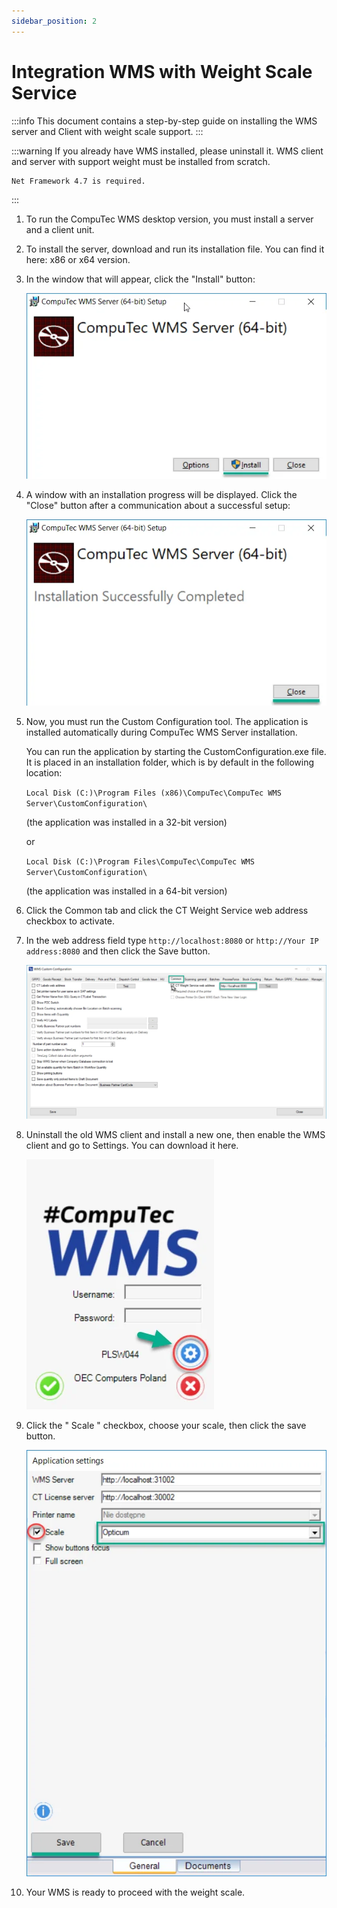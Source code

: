 ```yaml
---
sidebar_position: 2
---
```


# Integration WMS with Weight Scale Service

:::info
    This document contains a step-by-step guide on installing the WMS server and Client with weight scale support.
:::

:::warning
    If you already have WMS installed, please uninstall it. WMS client and server with support weight must be installed from scratch.

    Net Framework 4.7 is required.
:::

1. To run the CompuTec WMS desktop version, you must install a server and a client unit.
2. To install the server, download and run its installation file. You can find it here: x86 or x64 version.
3. In the window that will appear, click the "Install" button:

    ![Installation](./media/installation.webp)
4. A window with an installation progress will be displayed. Click the "Close" button after a communication about a successful setup:

    ![installation](./media/installation-2.webp)
5. Now, you must run the Custom Configuration tool. The application is installed automatically during CompuTec WMS Server installation.

    You can run the application by starting the CustomConfiguration.exe file. It is placed in an installation folder, which is by default in the following location:

    `Local Disk (C:)\Program Files (x86)\CompuTec\CompuTec WMS Server\CustomConfiguration\`

    (the application was installed in a 32-bit version)

    or

    `Local Disk (C:)\Program Files\CompuTec\CompuTec WMS Server\CustomConfiguration\`

    (the application was installed in a 64-bit version)
6. Click the Common tab and click the CT Weight Service web address checkbox to activate.
7. In the web address field type `http://localhost:8080` or `http://Your IP address:8080` and then click the Save button.

    ![Custom Configuration](./media/cc-common-integration.webp)
8. Uninstall the old WMS client and install a new one, then enable the WMS client and go to Settings. You can download it here.

    ![Settings](./media/settings-1.webp)
9. Click the " Scale " checkbox, choose your scale, then click the save button.

    ![Settings](./media/settings-22.webp)
10. Your WMS is ready to proceed with the weight scale.
